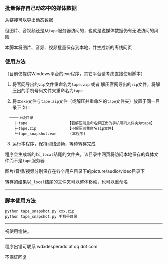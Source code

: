 ### 批量保存自己动态中的媒体数据

从[链接](https://activity.askbox.ink/export.html)可以导出动态数据

但图片、音视频还是从`tape`服务器访问的，也就是说媒体数据仍有无法访问的风险

本脚本将图片、音频、视频批量保存到本地，并生成新的离线网页

### 使用方法

（目前仅提供Windows平台的exe程序，其它平台请考虑直接使用脚本）

1. 将官网导出的`zip`文件重命名为`tape.zip` 或者
  解压官网导出的`zip`文件，将解压出的手机号码文件夹重命名为`tape`

2. 将本`exe`文件与`tape.zip`文件（或解压并重命名的`tape`文件夹）放置于同一目录下
  如：
```
  ────上级目录
    ├─tape                  【若解压则重命名解压出的手机号码文件夹为tape】
    ├─tape.zip              【不解压则重命名zip文件】
    └─tape_snapshot.exe      (本程序)
```
3. 运行本程序，保持网络通畅，等待转存完成


程序会生成新的以`_local`结尾的文件夹，该目录中网页将访问本地保存的媒体文件而不是`tape`服务器

图片/音频/视频分别保存在各个用户目录下的picture/audio/video目录下

转存的结果以`_local`结尾的文件夹可以整体移动，也可以重命名

---

### 脚本使用方法

```
python tape_snapshot.py xxx.zip
python tape_snapshot.py 手机号目录
```

---

祝使用愉快。

---

程序出错可联系 wdxdesperado at qq dot com

不保证回复
